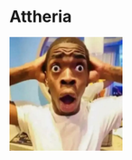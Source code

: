 # Attheria
[![omg](2028-omg.png)](https://cdn.discordapp.com/attachments/1093911928495149170/1124003713430851755/20230629_174852.jpg)
